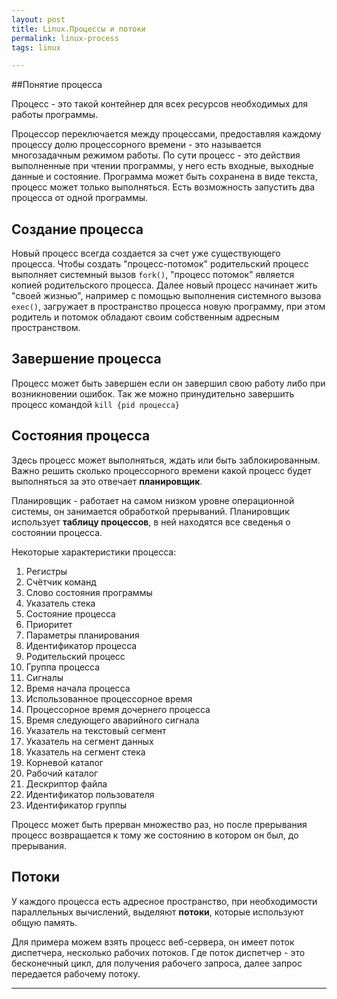 ```yaml
--- 
layout: post 
title: Linux.Процессы и потоки
permalink: linux-process
tags: linux

--- 
```

##Понятие процесса

Процесс - это такой контейнер для всех ресурсов необходимых для работы программы. 

Процессор переключается между процессами, предоставляя каждому процессу долю процессорного времени - это называется многозадачным режимом работы.
По сути процесс - это действия выполненные при чтении программы, у него есть входные, выходные данные и состояние. 
Программа может быть сохранена в виде текста, процесс может только выполняться. 
Есть возможность запустить два процесса от одной программы.

## Создание  процесса

Новый процесс всегда создается за счет уже существующего процесса. Чтобы создать "процесс-потомок" родительский процесс 
выполняет системный вызов `fork()`, "процесс потомок" является копией родительского процесса. 
Далее новый процесс начинает жить "своей жизнью", например с помощью выполнения системного вызова `exec()`, загружает в пространство процесса
новую программу, при этом родитель и потомок обладают своим собственным адресным пространством.

## Завершение процесса

Процесс может быть завершен если он завершил свою работу либо при возникновении ошибок. Так же можно принудительно
завершить процесс командой `kill {pid процесса}`

## Состояния процесса

Здесь процесс может выполняться, ждать или быть заблокированным. Важно решить сколько процессорного времени какой процесс будет выполняться
за это отвечает **планировщик**. 

Планировщик - работает на самом низком уровне операционной системы, он занимается обработкой прерываний.
Планировщик использует **таблицу процессов**, в ней находятся все сведенья о состоянии процесса.

Некоторые характеристики процесса:
    
  1. Регистры
  1. Счётчик команд
  1. Слово состояния программы
  1. Указатель стека
  1. Состояние процесса
  1. Приоритет
  1. Параметры планирования
  1. Идентификатор процесса
  1. Родительский процесс
  1. Группа процесса
  1. Сигналы
  1. Время начала процесса
  1. Использованное процессорное время
  1. Процессорное время дочернего процесса
  1. Время следующего аварийного сигнала
  1. Указатель на текстовый сегмент
  1. Указатель на сегмент данных
  1. Указатель на сегмент стека
  1. Корневой каталог
  1. Рабочий каталог
  1. Дескриптор файла
  1. Идентификатор пользователя
  1. Идентификатор группы

Процесс может быть прерван множество раз, но после прерывания процесс возвращается к тому же состоянию в котором он был,
до прерывания.

## Потоки

У каждого процесса есть адресное пространство, при необходимости параллельных вычислений, выделяют **потоки**, которые
используют общую память.

Для примера можем взять процесс веб-сервера, он имеет поток диспетчера, несколько рабочих потоков. Где поток диспетчер - это
бесконечный цикл, для получения рабочего запроса, далее запрос передается рабочему потоку.


----

